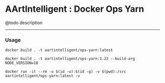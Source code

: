 # AArtIntelligent : Docker Ops Yarn

@todo description

---

### Usage

```shell
docker build . -t aartintelligent/ops-yarn:latest
```

```shell
docker build . -t aartintelligent/ops-yarn:1.22 --build-arg NODE_VERSION=18
```

```shell
docker run -it --rm -u $(id -u):$(id -g) -v $(pwd):/src aartintelligent/ops-yarn:latest -v
```
